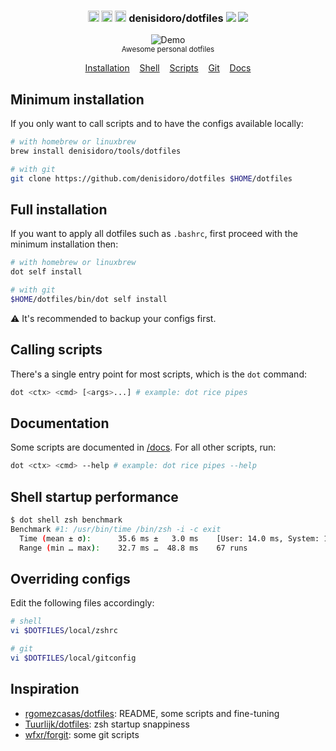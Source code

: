 <h3 align="center">
  <span><img width="18" src="https://image.flaticon.com/icons/svg/226/226769.svg" alt="OSX - Icon made by Freepik from Flaticon" /></span>
  <span><img width="18" src="https://image.flaticon.com/icons/svg/226/226772.svg" alt="Linux - Icon made by Freepik from Flaticon" /></span>
  <span><img width="18" src="https://image.flaticon.com/icons/svg/174/174836.svg" alt="Android - Icon made by Freepik from Flaticon" /></span>
  denisidoro/dotfiles
  <a alt="CI status" href="https://github.com/denisidoro/dotfiles/actions"><img src="https://github.com/denisidoro/dotfiles/workflows/Tests/badge.svg" /></a>
  <a alt="GitHub release" href="https://github.com/denisidoro/dotfiles/releases"><img src="https://img.shields.io/github/v/release/denisidoro/dotfiles?include_prereleases" /></a>
</h3>

<p align="center">
  <img src="https://user-images.githubusercontent.com/3226564/70171435-78334280-16ad-11ea-8e2d-3388b2fb5085.gif" alt="Demo">
  <br>
  <sub>Awesome personal dotfiles</sub>
</p>
<p align="center">
  <a href="#-installation">Installation</a>&nbsp;&nbsp;&nbsp;
  <a href="shell">Shell</a>&nbsp;&nbsp;&nbsp;
  <a href="scripts">Scripts</a>&nbsp;&nbsp;&nbsp;
  <a href="git/config">Git</a>&nbsp;&nbsp;&nbsp;
  <a href="docs">Docs</a>
</p>

## Minimum installation

If you only want to call scripts and to have the configs available locally:

```bash
# with homebrew or linuxbrew
brew install denisidoro/tools/dotfiles

# with git
git clone https://github.com/denisidoro/dotfiles $HOME/dotfiles
```

## Full installation

If you want to apply all dotfiles such as `.bashrc`, first proceed with the minimum installation then:

```bash
# with homebrew or linuxbrew
dot self install

# with git
$HOME/dotfiles/bin/dot self install
```

:warning: It's recommended to backup your configs first.

## Calling scripts

There's a single entry point for most scripts, which is the `dot` command:
```bash
dot <ctx> <cmd> [<args>...] # example: dot rice pipes
```

## Documentation

Some scripts are documented in [/docs](docs). For all other scripts, run:
```bash
dot <ctx> <cmd> --help # example: dot rice pipes --help
```

## Shell startup performance

```bash
$ dot shell zsh benchmark
Benchmark #1: /usr/bin/time /bin/zsh -i -c exit
  Time (mean ± σ):      35.6 ms ±   3.0 ms    [User: 14.0 ms, System: 16.0 ms]
  Range (min … max):    32.7 ms …  48.8 ms    67 runs
```

## Overriding configs

Edit the following files accordingly:
```bash
# shell
vi $DOTFILES/local/zshrc

# git
vi $DOTFILES/local/gitconfig
```

## Inspiration
 * [rgomezcasas/dotfiles](https://github.com/rgomezcasas/dotfiles): README, some scripts and fine-tuning
 * [Tuurlijk/dotfiles](https://github.com/Tuurlijk/dotfiles): zsh startup snappiness
 * [wfxr/forgit](https://github.com/wfxr/forgit): some git scripts
